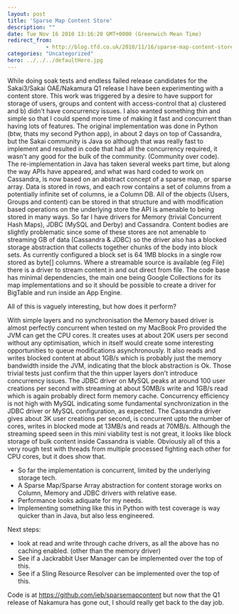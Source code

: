 ```yaml
---
layout: post
title: 'Sparse Map Content Store'
description: ""
date: Tue Nov 16 2010 13:16:20 GMT+0000 (Greenwich Mean Time)
redirect_from: 
            - http://blog.tfd.co.uk/2010/11/16/sparse-map-content-store/
categories: "Uncategorized"
hero: ../../../defaultHero.jpg
---
```

While doing soak tests and endless failed release candidates for the Sakai3/Sakai OAE/Nakamura Q1 release I have been experimenting with a content store. This work was triggered by a desire to have support for storage of users, groups and content with access-control that a) clustered and b) didn't have concurrency issues. I also wanted something thin and simple so that I could spend more time of making it fast and concurrent than having lots of features. The original implementation was done in Python (btw, thats my second Python app), in about 2 days on top of Cassandra, but the Sakai community is Java so although that was really fast to implement and resulted in code that had all the concurrency required, it wasn't any good for the bulk of the community. (Community over code). The re-implementation in Java has taken several weeks part time, but along the way APIs have appeared, and what was hard coded to work on Cassandra, is now based on an abstract concept of a sparse map, or sparse array. Data is stored in rows, and each row contains a set of columns from a potentially infinite set of columns, ie a Column DB. All of the objects (Users, Groups and content) can be stored in that structure and with modification based operations on the underlying store the API is amenable to being stored in many ways. So far I have drivers for Memory (trivial Concurrent Hash Maps), JDBC (MySQL and Derby) and Cassandra. Content bodies are slightly problematic since some of these stores are not amenable to streaming GB of data (Cassandra & JDBC) so the driver also has a blocked storage abstraction that collects together chunks of the body into block sets. As currently configured a block set is 64 1MB blocks in a single row stored as byte\[] columns. Where a streamable source is available (eg File) there is a driver to stream content in and out direct from file. The code base has minimal dependencies, the main one being Google Collections for its map implementations and so it should be possible to create a driver for BigTable and run inside an App Engine.

All of this is vaguely interesting, but how does it perform?

With simple layers and no synchronisation the Memory based driver is almost perfectly concurrent when tested on my MacBook Pro provided the JVM can get the CPU cores. It creates uses at about 20K users per second without any optimisation, which in itself would create some interesting opportunities to queue modifications asynchronously. It also reads and writes blocked content at about 1GB/s which is probably just the memory bandwidth inside the JVM, indicating that the block abstraction is Ok. Those trivial tests just confirm that the thin upper layers don't introduce concurrency issues. The JDBC driver on MySQL peaks at around 100 user creations per second with streaming at about 50MB/s write and 1GB/s read which is again probably direct form memory cache. Concurrency efficiency is not high with MySQL indicating some fundamental synchronization in the JDBC driver or MySQL configuration, as expected. The Cassandra driver gives about 3K user creations per second, is concurrent upto the number of cores, writes in blocked mode at 13MB/s and reads at 70MB/s. Although the streaming speed seen in this mini viability test is not great, it looks like block storage of bulk content inside Cassandra is viable. Obviously all of this a very rough test with threads from multiple processed fighting each other for CPU cores, but it does show that.

- So far the implementation is concurrent, limited by the underlying storage tech.
- A Sparse Map/Sparse Array abstraction for content storage works on Column, Memory and JDBC drivers with relative ease.
- Performance looks adiquate for my needs.
- Implementing something like this in Python with test coverage is way quicker than in Java, but also less engineered.

Next steps:

- look at read and write through cache drivers, as all the above has no caching enabled. (other than the memory driver)
- See if a Jackrabbit User Manager can be implemented over the top of this.
- See if a Sling Resource Resolver can be implemented over the top of this.

Code is at <https://github.com/ieb/sparsemapcontent> but now that the Q1 release of Nakamura has gone out, I should really get back to the day job.
